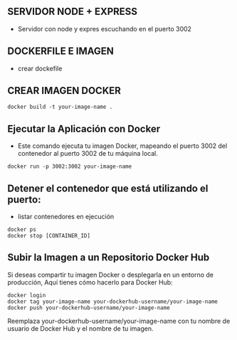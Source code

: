 ## SERVIDOR NODE + EXPRESS
- Servidor con node y expres escuchando en el puerto 3002

## DOCKERFILE E IMAGEN
- crear dockefile

## CREAR IMAGEN DOCKER 

```
docker build -t your-image-name .

```

## Ejecutar la Aplicación con Docker
- Este comando ejecuta tu imagen Docker, mapeando el puerto 3002 del contenedor al puerto 3002 de tu máquina local.

```
docker run -p 3002:3002 your-image-name
```

## Detener el contenedor que está utilizando el puerto:

- listar contenedores en ejecución

```
docker ps
docker stop [CONTAINER_ID]

```

## Subir la Imagen a un Repositorio Docker Hub
Si deseas compartir tu imagen Docker o desplegarla en un entorno de producción, Aquí tienes cómo hacerlo para Docker Hub:

```
docker login
docker tag your-image-name your-dockerhub-username/your-image-name
docker push your-dockerhub-username/your-image-name
```
Reemplaza your-dockerhub-username/your-image-name con tu nombre de usuario de Docker Hub y el nombre de tu imagen.

